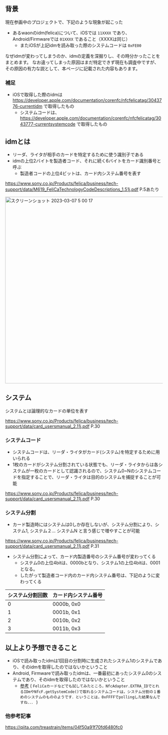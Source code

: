 ## 背景

現在参画中のプロジェクトで、下記のような現象が起こった

- あるwaonのidm(felica)について、iOSでは `11XXXX` であり、 Android/Firmwareでは `01XXXX` であること（XXXXは同じ）
  - またiOSが上記idmを読み取った際のシステムコードは `0xFE00`

なぜidmが変わってしまうのか、idmの定義を深掘りし、その時分かったことをまとめます。
なお違ってしまった原因はまだ特定できず現在も調査中ですが、その原因の有力な説として、本ページに記載された内容もあります。

### 補足
- iOSで取得した際のidmは https://developer.apple.com/documentation/corenfc/nfcfelicatag/3043776-currentidm で取得したもの
  - システムコードは、  https://developer.apple.com/documentation/corenfc/nfcfelicatag/3043777-currentsystemcode で取得したもの

## idmとは

- リーダ、ライタが相手のカードを特定するために使う識別子である
- idmの上位2バイトを製造者コード、それに続く6バイトをカード識別番号と呼ぶ
  - 製造者コードの上位4ビットは、カード内システム番号を表す

https://www.sony.co.jp/Products/felica/business/tech-support/data/M619_FeliCaTechnologyCodeDescriptions_1.51j.pdf P.5あたり

<img width="595" alt="スクリーンショット 2023-03-07 5 00 17" src="https://user-images.githubusercontent.com/16571394/223217695-9d273993-9210-463d-a239-26fceaf90619.png">

## システム

システムとは論理的なカードの単位を表す

https://www.sony.co.jp/Products/felica/business/tech-support/data/card_usersmanual_2.11j.pdf P.30

### システムコード

- システムコードは、リーダ・ライタがカード(システム)を特定するために用いられる
- 1枚のカードがシステム分割されている状態でも、リーダ・ライタからは各システムが一枚のカードとして認識されるので、システム0~Nのシステムコードを指定することで、リーダ・ライタは目的のシステムを捕捉することが可能

https://www.sony.co.jp/Products/felica/business/tech-support/data/card_usersmanual_2.11j.pdf P.30

### システム分割

- カード製造時にはシステムは0しか存在しないが、システム分割により、システム1, システム２... システムN と言う感じで増やすことが可能

https://www.sony.co.jp/Products/felica/business/tech-support/data/card_usersmanual_2.11j.pdf P.31

- システム分割によって、カード内製造番号のシステム番号が変わってくる
  - システム0の上位4bitは、0000bとなり、システム1の上位4bitは、0001となる。
  - したがって製造者コード内のカード内システム番号は、下記のように変わってくる

|システム分割回数|カード内システム番号|
|---|---|
|0|0000b, 0x0|
|1|0001b, 0x1|
|2|0010b, 0x2|
|3|0011b, 0x3|

## 以上より予想できること

- iOSで読み取ったidmは1回目の分割時に生成されたシステム1のシステムであり、そのidmを取得したのではないかということ 
- Android, Firmwareで読み取ったidmは、一番最初にあったシステム0のシステムであり、そのidmを取得したのではないかということ 
  - [参考](http://www.kokozo.net/AndroidNFC_FeliCa/#:~:text=0xFFFF%E3%81%A7polling%E3%81%97%E3%81%9F%E7%B5%90%E6%9E%9C%E3%81%AA%E3%82%93%E3%81%A7%E3%81%99%E3%81%AD%EF%BC%8E%EF%BC%8E) ( `FeliCaカードなどでも試してみたところ，NfcAdapter.EXTRA_IDでとれるIDmやNfcF.getSystemCode()で取れるシステムコードは，システム分割の１番めのシステムのもののようです．ということは，0xFFFFでpollingした結果なんですね．．．` )

### 他参考記事

https://qiita.com/treastrain/items/04f50a91f70fd6480fc0




